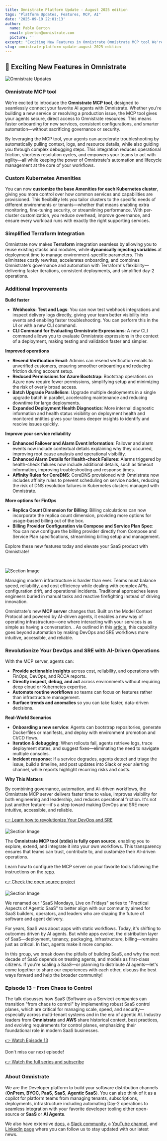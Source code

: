 ```yaml
---
title: Omnistrate Platform Update - August 2025 edition
tags: "Platform Updates, Features, MCP, AI"
date: '2025-09-19 22:01:13'
author:
  name: Pablo Berton
  email: pberton@omnistrate.com
  picture: ''
excerpt: "Exciting New Features in Omnistrate Omnistrate MCP tool We're excited to introduce the Omnistrate MCP tool, designed to seamlessly connect your favorite AI agents with Omnistrate."
slug: omnistrate-platform-update-august-2025-edition
---
```



## 🚀 Exciting New Features in Omnistrate


![Omnistrate Updates](https://mcusercontent.com/08ffbac64293e1abc50999571/images/e3265e54-c7c4-75a6-3b3b-6cd7c05a2ad6.png)


### Omnistrate MCP tool


We're excited to introduce the **Omnistrate MCP tool**, designed to seamlessly connect your favorite AI agents with Omnistrate. Whether you're building a new service or resolving a production issue, the MCP tool gives your agents secure, direct access to Omnistrate resources. This means faster onboarding for new services, consistent configurations, and smarter automation—without sacrificing governance or security.

By leveraging the MCP tool, your agents can accelerate troubleshooting by automatically pulling context, logs, and resource details, while also guiding you through complex debugging steps. This integration reduces operational friction, shortens resolution cycles, and empowers your teams to act with agility—all while keeping the power of Omnistrate's automation and lifecycle management at the core of your workflows.


### Custom Kubernetes Amenities


You can now **customize the base Amenities for each Kubernetes cluster**, giving you more control over how common services and capabilities are provisioned. This flexibility lets you tailor clusters to the specific needs of different environments or tenants—whether that means enabling extra monitoring, fine-tuning security, or streamlining performance. With per-cluster customization, you reduce overhead, improve governance, and ensure every workload runs with exactly the right supporting services.


### Simplified Terraform Integration


Omnistrate now makes **Terraform** integration seamless by allowing you to reuse existing stacks and modules, while **dynamically injecting variables** at deployment time to manage environment-specific parameters. This eliminates costly rewrites, accelerates onboarding, and combines Omnistrate's governance and automation with Terraform's flexibility—delivering faster iterations, consistent deployments, and simplified day-2 operations.


### Additional Improvements


**Build faster**

- **Webhooks: Test and Logs**: You can now test webhook integrations and inspect delivery logs directly, giving your team better visibility into events and enabling faster troubleshooting. You can perform this in the UI or with a new CLI command.
- **CLI Command for Evaluating Omnistrate Expressions**: A new CLI command allows you to evaluate Omnistrate expressions in the context of a deployment, making testing and validation faster and simpler.

**Improved operations**

- **Resend Verification Email**: Admins can resend verification emails to unverified customers, ensuring smoother onboarding and reducing friction during account setup.
- **Reduced Permissions for Azure Bootstrap**: Bootstrap operations on Azure now require fewer permissions, simplifying setup and minimizing the risk of overly broad access.
- **Batch Upgrade Parallelism**: Upgrade multiple deployments in a single upgrade batch in parallel, accelerating maintenance and reducing downtime for large deployments.
- **Expanded Deployment Health Diagnostics**: More internal diagnostic information and health status visibility on deployment health and monitored entities gives your teams deeper insights to identify and resolve issues quickly.

**Improve your service reliability**

- **Enhanced Failover and Alarm Event Information**: Failover and alarm events now include contextual details explaining why they occurred, improving root cause analysis and operational visibility.
- **Enhanced Alarm Details for Health-check Failures**: Alarms triggered by health-check failures now include additional details, such as timeout information, improving troubleshooting and response times.
- **Affinity Rules for CoreDNS**: CoreDNS provisioned with Omnistrate now includes affinity rules to prevent scheduling on service nodes, reducing the risk of DNS resolution failures in Kubernetes clusters managed with Omnistrate.

**More options for FinOps**

- **Replica Count Dimension for Billing**: Billing calculations can now incorporate the replica count dimension, providing more options for usage-based billing out of the box.
- **Billing Provider Configuration via Compose and Service Plan Spec**: You can now configure the billing provider directly from Compose and Service Plan specifications, streamlining billing setup and management.

Explore these new features today and elevate your SaaS product with Omnistrate!

<br/>

![Section Image](https://mcusercontent.com/08ffbac64293e1abc50999571/images/2734e044-d524-edab-762a-822365d105be.jpeg)

Managing modern infrastructure is harder than ever. Teams must balance speed, reliability, and cost efficiency while dealing with complex APIs, configuration drift, and operational incidents. Traditional approaches leave engineers buried in manual tasks and reactive firefighting instead of driving innovation.

Omnistrate's new **MCP server** changes that. Built on the Model Context Protocol and powered by AI-driven agents, it enables a new way of operating infrastructure—one where interacting with your services is as simple as having a conversation. . As outlined in this [article](https://blog.omnistrate.com/posts/159), this capability goes beyond automation by making DevOps and SRE workflows more intuitive, accessible, and reliable.


### Revolutionize Your DevOps and SRE with AI-Driven Operations


With the MCP server, agents can:

- **Provide actionable insights** across cost, reliability, and operations with FinOps, DevOps, and RCCA reports.
- **Directly inspect, debug, and act** across environments without requiring deep cloud or Kubernetes expertise.
- **Automate routine workflows** so teams can focus on features rather than infrastructure management.
- **Surface trends and anomalies** so you can take faster, data-driven decisions.

**Real-World Scenarios**

- **Onboarding a new service**: Agents can bootstrap repositories, generate Dockerfiles or manifests, and deploy with environment promotion and CI/CD flows.
- **Iteration & debugging**: When rollouts fail, agents retrieve logs, trace deployment states, and suggest fixes—eliminating the need to navigate multiple consoles.
- **Incident response**: If a service degrades, agents detect and triage the issue, build a timeline, and post updates into Slack or your alerting channel, while reports highlight recurring risks and costs.

**Why This Matters**

By combining governance, automation, and AI-driven workflows, the Omnistrate MCP server delivers faster time to value, improves visibility for both engineering and leadership, and reduces operational friction. It's not just another feature—it's a step toward making DevOps and SRE more intuitive, accessible, and reliable.

[👉 Learn how to revolutionize Your DevOps and SRE](https://blog.omnistrate.com/posts/159)

![Section Image](https://mcusercontent.com/08ffbac64293e1abc50999571/images/1d6df71d-25ca-1713-e01a-c8dd3fc03771.png)

The **Omnistrate MCP tool (stdio) is fully open source**, enabling you to explore, extend, and integrate it into your own workflows. This transparency ensures that teams can trust, contribute to, and customize their AI-driven operations.

Learn how to configure the MCP server on your favorite tools following the instructions on the [repo](https://github.com/omnistrate-oss/omnistrate-ctl?tab=readme-ov-file#configuring-the-omnistrate-mcp-server).

[👉 Check the open source project](https://github.com/omnistrate-oss/omnistrate-ctl?tab=readme-ov-file#configuring-the-omnistrate-mcp-server)

![Section Image](https://mcusercontent.com/08ffbac64293e1abc50999571/images/9f4b94bb-c6a9-4198-2e21-c103b39d8b33.png)

We renamed our "SaaS Mondays, Live on Fridays" series to "Practical Aspects of Agentic SaaS" to better align with our community aimed for SaaS builders, operators, and leaders who are shaping the future of software and agent delivery.

For years, SaaS was about apps with static workflows. Today, it's shifting to outcomes driven by AI agents. But while apps evolve, the distribution layer of SaaS—deployment, tenancy, packaging, infrastructure, billing—remains just as critical. In fact, agents make it more complex.

In this group, we break down the pitfalls of building SaaS, and why the next decade of SaaS depends on treating agents, and models as first-class citizens. If you're scaling a SaaS—or planning to distribute AI agents—let's come together to share our experiences with each other, discuss the best ways forward and help the broader community!


### Episode 13 – From Chaos to Control


The talk discusses how SaaS (Software as a Service) companies can transition "from chaos to control" by implementing robust SaaS control planes, which are critical for managing scale, speed, and security—especially across multi-tenant systems and in the era of agentic AI. Industry leaders from **Omnistrate** and **AWS** share historical context, best practices, and evolving requirements for control planes, emphasizing their foundational role in modern SaaS businesses.

[👉 Watch Episode 13](https://www.youtube.com/watch?v=Wp1iEZnhJ-o)

Don't miss our next episode!

[👉 Watch the full series and subscribe](https://youtube.com/playlist?list=PLT2Zisspnj0fsEqkag0AtmPnw3mRfF3j_)


### About Omnistrate


We are the Developer platform to build your software distribution channels (**OnPrem**, **BYOC**, **PaaS**, **SaaS**, **Agentic SaaS**). You can also think of it as a copilot for platform teams from managing tenants, subscriptions, deployments, infrastructure including automating Day-2 operations to seamless integration with your favorite developer tooling either open-source or **SaaS** or **AI Agents**.

We also have extensive [docs](http://docs.omnistrate.com/), a [Slack community](https://join.slack.com/t/cloudnative-u5h1399/shared_invite/zt-1qf3cgi37-lCV1vKJlrBioqGuVjKBtyw), a [YouTube channel](https://www.youtube.com/@omnistrate), and [LinkedIn page](https://www.linkedin.com/company/omnistrate/) where you can follow us to stay updated with our latest news.


